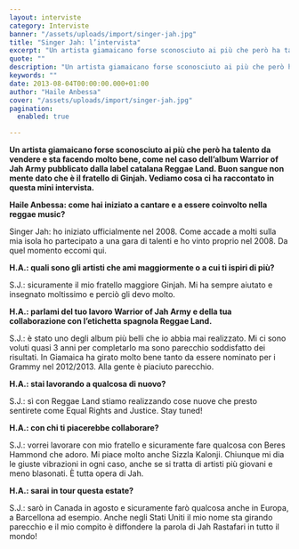 ```yaml
---
layout: interviste
category: Interviste
banner: "/assets/uploads/import/singer-jah.jpg"
title: "Singer Jah: l’intervista"
excerpt: "Un artista giamaicano forse sconosciuto ai più che però ha talento da vendere e sta facendo molto bene, come nel caso dell’album Warrior of Jah Army pubblicato dalla label catalana Reggae Land. Buon sangue non mente dato che è il fratello di Ginjah. Vediamo cosa ci ha raccontato in questa mini intervista.   Haile Anbessa:…"
quote: ""
description: "Un artista giamaicano forse sconosciuto ai più che però ha talento da vendere e sta facendo molto bene, come nel caso dell’album Warrior of Jah Army pubblicato dalla label catalana Reggae Land. Buon sangue non mente dato che è il fratello di Ginjah. Vediamo cosa ci ha raccontato in questa mini intervista.   Haile Anbessa:…"
keywords: ""
date: 2013-08-04T00:00:00.000+01:00
author: "Haile Anbessa"
cover: "/assets/uploads/import/singer-jah.jpg"
pagination:
  enabled: true

---
```


**Un artista giamaicano forse sconosciuto ai più che però ha talento da vendere e sta facendo molto bene, come nel caso dell’album Warrior of Jah Army pubblicato dalla label catalana Reggae Land. Buon sangue non mente dato che è il fratello di Ginjah. Vediamo cosa ci ha raccontato in questa mini intervista.**

**Haile Anbessa: come hai iniziato a cantare e a essere coinvolto nella reggae music?**

Singer Jah: ho iniziato ufficialmente nel 2008\. Come accade a molti sulla mia isola ho partecipato a una gara di talenti e ho vinto proprio nel 2008\. Da quel momento eccomi qui.

**H.A.: quali sono gli artisti che ami maggiormente o a cui ti ispiri di più?**

S.J.: sicuramente il mio fratello maggiore Ginjah. Mi ha sempre aiutato e insegnato moltissimo e perciò gli devo molto.

**H.A.: parlami del tuo lavoro Warrior of Jah Army e della tua collaborazione con l’etichetta spagnola Reggae Land.**

S.J.: è stato uno degli album più belli che io abbia mai realizzato. Mi ci sono voluti quasi 3 anni per completarlo ma sono parecchio soddisfatto dei risultati. In Giamaica ha girato molto bene tanto da essere nominato per i Grammy nel 2012/2013\. Alla gente è piaciuto parecchio.

**H.A.: stai lavorando a qualcosa di nuovo?**

S.J.: sì con Reggae Land stiamo realizzando cose nuove che presto sentirete come Equal Rights and Justice. Stay tuned!

**H.A.: con chi ti piacerebbe collaborare?**

S.J.: vorrei lavorare con mio fratello e sicuramente fare qualcosa con Beres Hammond che adoro. Mi piace molto anche Sizzla Kalonji. Chiunque mi dia le giuste vibrazioni in ogni caso, anche se si tratta di artisti più giovani e meno blasonati. È tutta opera di Jah.

**H.A.: sarai in tour questa estate?**

S.J.: sarò in Canada in agosto e sicuramente farò qualcosa anche in Europa, a Barcellona ad esempio. Anche negli Stati Uniti il mio nome sta girando parecchio e il mio compito è diffondere la parola di Jah Rastafari in tutto il mondo!